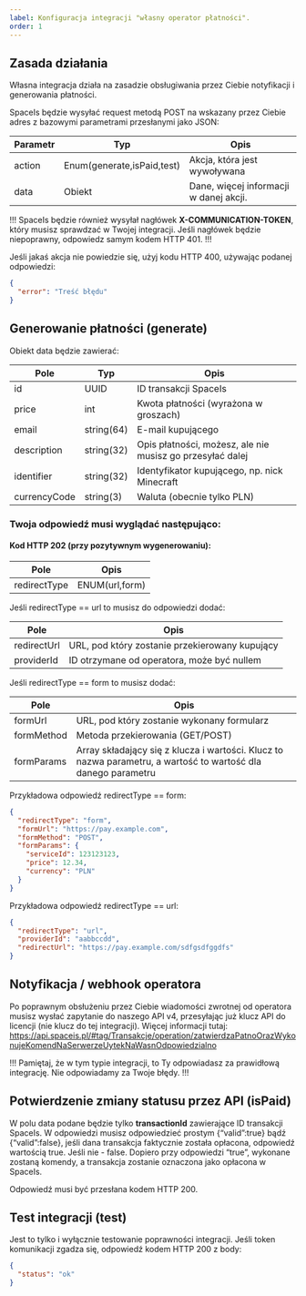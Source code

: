 ```yaml
---
label: Konfiguracja integracji "własny operator płatności".
order: 1
---
```


## Zasada działania

Własna integracja działa na zasadzie obsługiwania przez Ciebie notyfikacji i generowania płatności.

SpaceIs będzie wysyłać request metodą POST na wskazany przez Ciebie adres z bazowymi parametrami przesłanymi jako JSON:

| Parametr | Typ                        | Opis                                   |
|----------|----------------------------|----------------------------------------|
| action   | Enum(generate,isPaid,test) | Akcja, która jest wywoływana           |
| data     | Obiekt                     | Dane, więcej informacji w danej akcji. |

!!!
SpaceIs będzie również wysyłał nagłówek **X-COMMUNICATION-TOKEN**, który musisz sprawdzać w Twojej integracji. Jeśli
nagłówek będzie niepoprawny, odpowiedz samym kodem HTTP 401.
!!!

Jeśli jakaś akcja nie powiedzie się, użyj kodu HTTP 400, używając podanej odpowiedzi:

```json
{
  "error": "Treść błędu"
}
```

## Generowanie płatności (generate)

Obiekt data będzie zawierać:

| Pole         | Typ        | Opis                                                      |
|--------------|------------|-----------------------------------------------------------|
| id           | UUID       | ID transakcji SpaceIs                                     |
| price        | int        | Kwota płatności (wyrażona w groszach)                     |
| email        | string(64) | E-mail kupującego                                         |
| description  | string(32) | Opis płatności, możesz, ale nie musisz go przesyłać dalej |
| identifier   | string(32) | Identyfikator kupującego, np. nick Minecraft              |
| currencyCode | string(3)  | Waluta (obecnie tylko PLN)                                |

### Twoja odpowiedź musi wyglądać następująco:

#### Kod HTTP 202 (przy pozytywnym wygenerowaniu):

| Pole         | Opis           |
|--------------|----------------|
| redirectType | ENUM(url,form) |

Jeśli redirectType == url to musisz do odpowiedzi dodać:

| Pole        | Opis                                           |
|-------------|------------------------------------------------|
| redirectUrl | URL, pod który zostanie przekierowany kupujący |
| providerId  | ID otrzymane od operatora, może być nullem     |

Jeśli redirectType == form to musisz dodać:

| Pole       | Opis                                                                                                          |
|------------|---------------------------------------------------------------------------------------------------------------|
| formUrl    | URL, pod który zostanie wykonany formularz                                                                    |
| formMethod | Metoda przekierowania (GET/POST)                                                                              |
| formParams | Array składający się z klucza i wartości. Klucz to nazwa parametru, a wartość to wartość dla danego parametru |

Przykładowa odpowiedź redirectType == form:

```json
{
  "redirectType": "form",
  "formUrl": "https://pay.example.com",
  "formMethod": "POST",
  "formParams": {
    "serviceId": 123123123,
    "price": 12.34,
    "currency": "PLN"
  }
}

```

Przykładowa odpowiedź redirectType == url:

```json
{
  "redirectType": "url",
  "providerId": "aabbccdd",
  "redirectUrl": "https://pay.example.com/sdfgsdfggdfs"
}
```

## Notyfikacja / webhook operatora

Po poprawnym obsłużeniu przez Ciebie wiadomości zwrotnej od operatora musisz wysłać zapytanie do naszego API v4,
przesyłając już klucz API do licencji (nie klucz do tej integracji). Więcej informacji
tutaj: https://api.spaceis.pl/#tag/Transakcje/operation/zatwierdzaPatnoOrazWykonujeKomendNaSerwerzeUytekNaWasnOdpowiedzialno

!!!
Pamiętaj, że w tym typie integracji, to Ty odpowiadasz za prawidłową integrację. Nie odpowiadamy za Twoje błędy.
!!!

## Potwierdzenie zmiany statusu przez API (isPaid)

W polu data podane będzie tylko **transactionId** zawierające ID transakcji SpaceIs. W odpowiedzi musisz odpowiedzieć
prostym {“valid”:true} bądź {“valid”:false}, jeśli dana transakcja faktycznie została opłacona, odpowiedź wartością
true. Jeśli nie - false. Dopiero przy odpowiedzi “true”, wykonane zostaną komendy, a transakcja zostanie oznaczona jako
opłacona w SpaceIs.

Odpowiedź musi być przesłana kodem HTTP 200.


## Test integracji (test)

Jest to tylko i wyłącznie testowanie poprawności integracji. 
Jeśli token komunikacji zgadza się, odpowiedź kodem HTTP 200 z body:
```json
{
  "status": "ok"
}
```